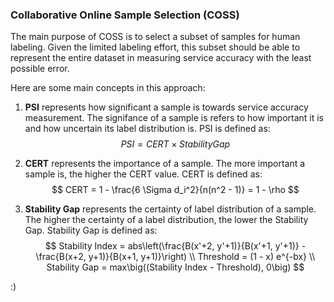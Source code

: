 ### Collaborative Online Sample Selection (COSS)

The main purpose of COSS is to select a subset of samples for human labeling. Given the limited labeling effort, this subset should be able to represent the entire dataset in measuring service accuracy with the least possible error.

Here are some main concepts in this approach:

1. <b>PSI</b> represents how significant a sample is towards service accuracy measurement. The signifance of a sample is refers to how important it is and how uncertain its label distribution is. PSI is defined as:
$$
PSI = CERT \times Stability Gap
$$

2. <b>CERT</b> represents the importance of a sample. The more important a sample is, the higher the CERT value. CERT is defined as:
$$
CERT = 1 - \frac{6 \Sigma d_i^2}{n(n^2 - 1)}
= 1 - \rho
$$

3. <b>Stability Gap</b> represents the certainty of label distribution of a sample. The higher the certainty of a label distribution, the lower the Stability Gap. Stability Gap is defined as:
$$
Stability Index = abs\left(\frac{B(x'+2, y'+1)}{B(x'+1, y'+1)} - \frac{B(x+2, y+1)}{B(x+1, y+1)}\right) \\
Threshold = (1 - x) e^{-bx} \\
Stability Gap = max\big((Stability Index - Threshold), 0\big)
$$

:)